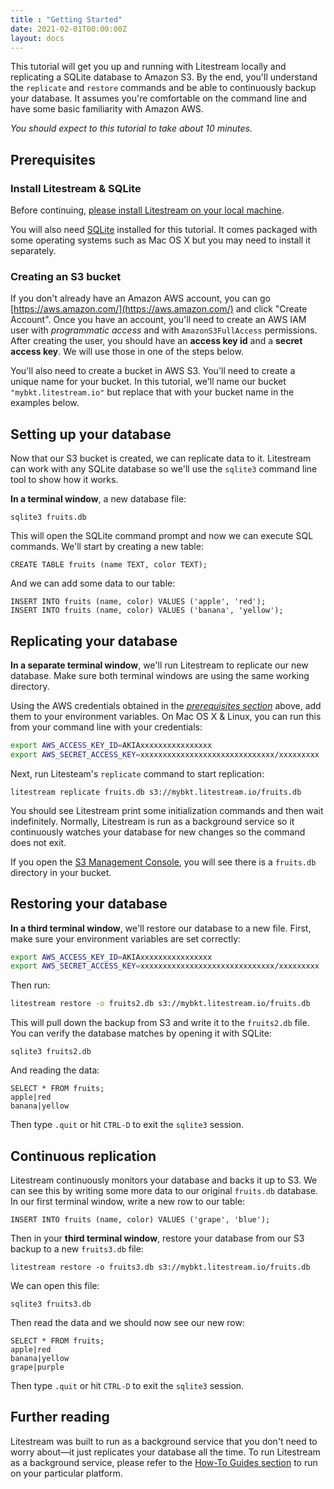 ```yaml
---
title : "Getting Started"
date: 2021-02-01T00:00:00Z
layout: docs
---
```


This tutorial will get you up and running with Litestream locally and
replicating a SQLite database to Amazon S3. By the end, you'll understand the
`replicate` and `restore` commands and be able to continuously backup your
database. It assumes you're comfortable on the command line and have some basic
familiarity with Amazon AWS.

_You should expect to this tutorial to take about 10 minutes._


## Prerequisites

### Install Litestream & SQLite

Before continuing, [please install Litestream on your local machine](/install).

You will also need [SQLite](https://sqlite.org/) installed for this tutorial. It
comes packaged with some operating systems such as Mac OS X but you may need to
install it separately.


### Creating an S3 bucket

If you don't already have an Amazon AWS account, you can go 
[https://aws.amazon.com/](https://aws.amazon.com/) and click "Create Account".
Once you have an account, you'll need to create an AWS IAM user with
_programmatic access_ and with `AmazonS3FullAccess` permissions. After creating
the user, you should have an **access key id** and a **secret access key**. We
will use those in one of the steps below.

You'll also need to create a bucket in AWS S3. You'll need to create a unique
name for your bucket. In this tutorial, we'll name our bucket
`"mybkt.litestream.io"` but replace that with your bucket name in the examples
below.


## Setting up your database

Now that our S3 bucket is created, we can replicate data to it. Litestream
can work with any SQLite database so we'll use the `sqlite3` command line tool
to show how it works.

**In a terminal window**, a new database file:

```
sqlite3 fruits.db
```

This will open the SQLite command prompt and now we can execute SQL commands.
We'll start by creating a new table:

```
CREATE TABLE fruits (name TEXT, color TEXT);
```

And we can add some data to our table:

```
INSERT INTO fruits (name, color) VALUES ('apple', 'red');
INSERT INTO fruits (name, color) VALUES ('banana', 'yellow');
```

## Replicating your database

**In a separate terminal window**, we'll run Litestream to replicate our new
database. Make sure both terminal windows are using the same working directory.

Using the AWS credentials obtained in the [_prerequisites section_](#creating-an-s3-bucket)
above, add them to your environment variables. On Mac OS X &
Linux, you can run this from your command line with your credentials:

```sh
export AWS_ACCESS_KEY_ID=AKIAxxxxxxxxxxxxxxxx
export AWS_SECRET_ACCESS_KEY=xxxxxxxxxxxxxxxxxxxxxxxxxxxxxx/xxxxxxxxx
```

Next, run Litesteam's `replicate` command to start replication:

```
litestream replicate fruits.db s3://mybkt.litestream.io/fruits.db
```

You should see Litestream print some initialization commands and then wait
indefinitely. Normally, Litestream is run as a background service so it
continuously watches your database for new changes so the command does not exit.

If you open the [S3 Management Console](https://s3.console.aws.amazon.com/s3),
you will see there is a `fruits.db` directory in your bucket.


## Restoring your database

**In a third terminal window**, we'll restore our database to a new file. First, 
make sure your environment variables are set correctly:

```sh
export AWS_ACCESS_KEY_ID=AKIAxxxxxxxxxxxxxxxx
export AWS_SECRET_ACCESS_KEY=xxxxxxxxxxxxxxxxxxxxxxxxxxxxxx/xxxxxxxxx
```

Then run:

```sh
litestream restore -o fruits2.db s3://mybkt.litestream.io/fruits.db
```

This will pull down the backup from S3 and write it to the `fruits2.db` file.
You can verify the database matches by opening it with SQLite:

```
sqlite3 fruits2.db
```

And reading the data:

```
SELECT * FROM fruits;
apple|red
banana|yellow
```

Then type `.quit` or hit `CTRL-D` to exit the `sqlite3` session.


## Continuous replication

Litestream continuously monitors your database and backs it up to S3. We can
see this by writing some more data to our original `fruits.db` database. In our
first terminal window, write a new row to our table:

```
INSERT INTO fruits (name, color) VALUES ('grape', 'blue');
```

Then in your **third terminal window**, restore your database from our S3 backup
to a new `fruits3.db` file:

```
litestream restore -o fruits3.db s3://mybkt.litestream.io/fruits.db
```

We can open this file:

```
sqlite3 fruits3.db
```

Then read the data and we should now see our new row:

```
SELECT * FROM fruits;
apple|red
banana|yellow
grape|purple
```

Then type `.quit` or hit `CTRL-D` to exit the `sqlite3` session.


## Further reading

Litestream was built to run as a background service that you don't need to worry
about—it just replicates your database all the time. To run Litestream as a
background service, please refer to the [How-To Guides section](/guides) to
run on your particular platform.

